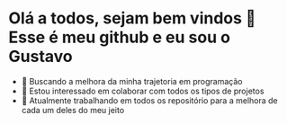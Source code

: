 # Olá a todos, sejam bem vindos 👋 Esse é meu github e eu sou o **Gustavo**

<!--
**Gustavo-S-Nascimento/Gustavo-S-Nascimento** is a ✨ _special_ ✨ repository because its `README.md` (this file) appears on your GitHub profile.

Here are some ideas to get you started:
-->
- 🌱 Buscando a melhora da minha trajetoria em programação
- 👯 Estou interessado em colaborar com todos os tipos de projetos
- 📒 Atualmente trabalhando em todos os repositório para a melhora de cada um deles do meu jeito

